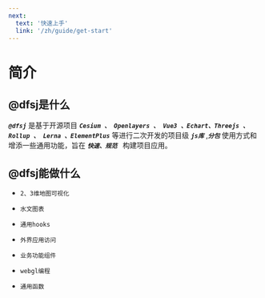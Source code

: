 ```yaml
---
next:
  text: '快速上手'
  link: '/zh/guide/get-start'
---
```


# 简介

## @dfsj是什么

**_`@dfsj`_** 是基于开源项目 **_`Cesium 、 Openlayers 、 Vue3 、Echart、Threejs 、 Rollup 、 Lerna 、ElementPlus`_** 等进行二次开发的项目级
**_`js库`_** ,**_`分包`_** 使用方式和增添一些通用功能，旨在 **_`快速、规范 `_** 构建项目应用。

## @dfsj能做什么

- `2、3维地图可视化` 

- `水文图表` 

- `通用hooks` 

- `外界应用访问` 

- `业务功能组件` 

- `webgl编程` 

- `通用函数` 
